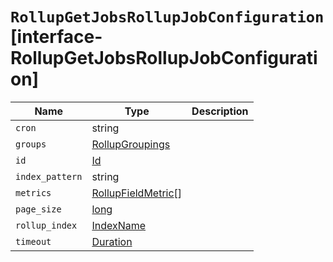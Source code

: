 # `RollupGetJobsRollupJobConfiguration` [interface-RollupGetJobsRollupJobConfiguration]

| Name | Type | Description |
| - | - | - |
| `cron` | string | &nbsp; |
| `groups` | [RollupGroupings](./RollupGroupings.md) | &nbsp; |
| `id` | [Id](./Id.md) | &nbsp; |
| `index_pattern` | string | &nbsp; |
| `metrics` | [RollupFieldMetric](./RollupFieldMetric.md)[] | &nbsp; |
| `page_size` | [long](./long.md) | &nbsp; |
| `rollup_index` | [IndexName](./IndexName.md) | &nbsp; |
| `timeout` | [Duration](./Duration.md) | &nbsp; |
